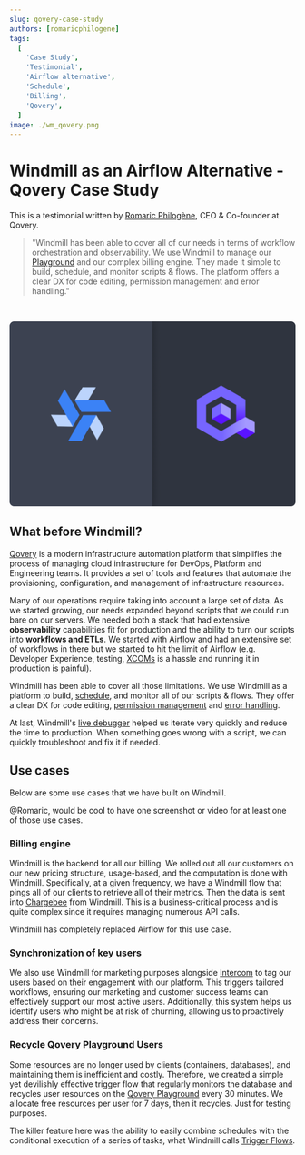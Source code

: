 ```yaml
---
slug: qovery-case-study
authors: [romaricphilogene]
tags:
  [
    'Case Study',
    'Testimonial',
    'Airflow alternative',
    'Schedule',
    'Billing',
    'Qovery',
  ]
image: ./wm_qovery.png
---
```


# Windmill as an Airflow Alternative - Qovery Case Study

This is a testimonial written by [Romaric Philogène](https://www.linkedin.com/in/romaricphilogene/), CEO & Co-founder at Qovery.

> "Windmill has been able to cover all of our needs in terms of workflow orchestration and observability. We use Windmill to manage our [Playground](https://www.qovery.com/playground) and our complex billing engine. They made it simple to build, schedule, and monitor scripts & flows. The platform offers a clear DX for code editing, permission management and error handling."

<br/>

![Windmill Qovery!](./wm_qovery.png)

## What before Windmill?

[Qovery](https://www.qovery.com/) is a modern infrastructure automation platform that simplifies the process of managing cloud infrastructure for DevOps, Platform and Engineering teams. It provides a set of tools and features that automate the provisioning, configuration, and management of infrastructure resources.

Many of our operations require taking into account a large set of data. As we started growing, our needs expanded beyond scripts that we could run bare on our servers. We needed both a stack that had extensive **observability** capabilities fit for production and the ability to turn our scripts into **workflows and ETLs**. We started with [Airflow](https://airflow.apache.org/) and had an extensive set of workflows in there but we started to hit the limit of Airflow (e.g. Developer Experience, testing, [XCOMs](https://airflow.apache.org/docs/apache-airflow/stable/core-concepts/xcoms.html) is a hassle and running it in production is painful).

Windmill has been able to cover all those limitations. We use Windmill as a platform to build, [schedule](/docs/core_concepts/scheduling), and monitor all of our scripts & flows. They offer a clear DX for code editing, [permission management](/docs/core_concepts/roles_and_permissions) and [error handling](/docs/core_concepts/error_handling).

At last, Windmill's [live debugger](/docs/core_concepts/instant_preview) helped us iterate very quickly and reduce the time to production. When something goes wrong with a script, we can quickly troubleshoot and fix it if needed.

## Use cases

Below are some use cases that we have built on Windmill.

@Romaric, would be cool to have one screenshot or video for at least one of those use cases.

### Billing engine

Windmill is the backend for all our billing. We rolled out all our customers on our new pricing structure, usage-based, and the computation is done with Windmill. Specifically, at a given frequency, we have a Windmill flow that pings all of our clients to retrieve all of their metrics. Then the data is sent into [Chargebee](https://www.chargebee.com/) from Windmill. This is a business-critical process and is quite complex since it requires managing numerous API calls.

Windmill has completely replaced Airflow for this use case.

### Synchronization of key users

We also use Windmill for marketing purposes alongside [Intercom](https://www.intercom.com/) to tag our users based on their engagement with our platform. This triggers tailored workflows, ensuring our marketing and customer success teams can effectively support our most active users. Additionally, this system helps us identify users who might be at risk of churning, allowing us to proactively address their concerns.

### Recycle Qovery Playground Users

Some resources are no longer used by clients (containers, databases), and maintaining them is inefficient and costly. Therefore, we created a simple yet devilishly effective trigger flow that regularly monitors the database and recycles user resources on the [Qovery Playground](https://www.qovery.com/playground) every 30 minutes. We allocate free resources per user for 7 days, then it recycles. Just for testing purposes.

The killer feature here was the ability to easily combine schedules with the conditional execution of a series of tasks, what Windmill calls [Trigger Flows](/docs/getting_started/trigger_flows#scheduling--trigger-scripts).